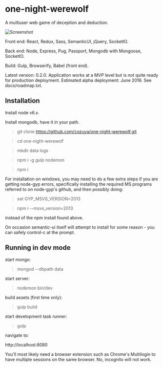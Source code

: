 one-night-werewolf
======================

A multiuser web game of deception and deduction.

![Screenshot](http://i.imgur.com/B1rRHbY.png)

Front end: React, Redux, Sass, SemanticUI, jQuery, SocketIO.

Back end: Node, Express, Pug, Passport, Mongodb with Mongoose, SocketIO.

Build: Gulp, Browserify, Babel (front end).

Latest version: 0.2.0.  Application works at a MVP level but is not quite ready for production deployment. Estimated alpha deployment: June 2016.  See docs/roadmap.txt.

## Installation ##

Install node v6.x.

Install mongodb, have it in your path.

> git clone https://github.com/cozuya/one-night-werewolf.git

> cd one-night-werewolf

> mkdir data logs

> npm i -g gulp nodemon

> npm i

For installation on windows, you may need to do a few extra steps if you are getting node-gyp errors, specifically installing the required MS programs referred to on node-gyp's github, and then possibly doing:

> set GYP_MSVS_VERSION=2013

> npm i --msvs_version=2013

instead of the npm install found above.

On occasion semantic-ui itself will attempt to install for some reason - you can safely control-c at the prompt.

## Running in dev mode ##

start mongo:

> mongod --dbpath data

start server:

> nodemon bin/dev

build assets (first time only):

> gulp build

start development task runner:

> gulp

navigate to:

http://localhost:8080

You'll most likely need a browser extension such as Chrome's Multilogin to have multiple sessions on the same browser.  No, incognito will not work.